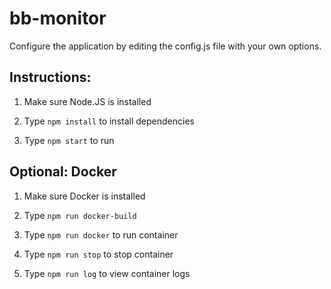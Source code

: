 # bb-monitor

Configure the application by editing the config.js file with your own options.

## Instructions:

1. Make sure Node.JS is installed

2. Type ```npm install``` to install dependencies

3. Type ```npm start``` to run

## Optional: Docker

1. Make sure Docker is installed

2. Type ```npm run docker-build```

3. Type ```npm run docker``` to run container

4. Type ```npm run stop``` to stop container

5. Type ```npm run log``` to view container logs